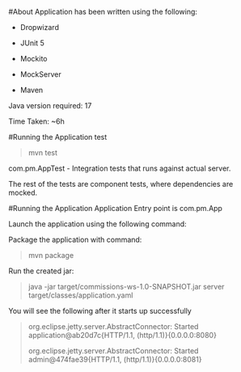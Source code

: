 #About
Application has been written using the following:
- Dropwizard

- JUnit 5
- Mockito
- MockServer
- Maven

Java version required: 17

Time Taken: ~6h

#Running the Application test
> mvn test

com.pm.AppTest - Integration tests that runs against actual server.

The rest of the tests are component tests, where dependencies are mocked.

#Running the Application
Application Entry point is com.pm.App

Launch the application  using the following command:

Package the application with command:
> mvn package

Run the created jar:
> java -jar target/commissions-ws-1.0-SNAPSHOT.jar server target/classes/application.yaml
 
You will see the following after it starts up successfully
>org.eclipse.jetty.server.AbstractConnector: Started application@ab20d7c{HTTP/1.1, (http/1.1)}{0.0.0.0:8080}
>
>org.eclipse.jetty.server.AbstractConnector: Started admin@474fae39{HTTP/1.1, (http/1.1)}{0.0.0.0:8081}


